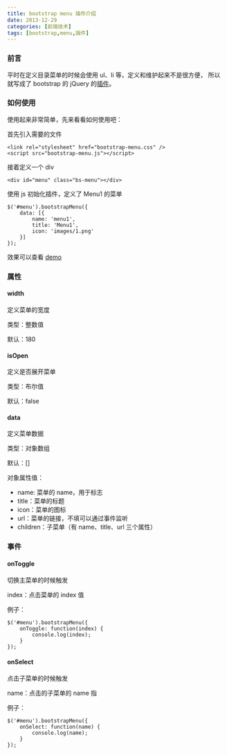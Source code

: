 ```yaml
---
title: bootstrap menu 插件介绍
date: 2013-12-29
categories: [前端技术]
tags: [bootstrap,menu,插件]
---
```


### 前言

平时在定义目录菜单的时候会使用 ul、li 等，定义和维护起来不是很方便，
所以就写成了 bootstrap 的 jQuery 的[插件](https://github.com/wenzhixin/bootstrap-menu)。

### 如何使用

使用起来非常简单，先来看看如何使用吧：

首先引入需要的文件
```
<link rel="stylesheet" href="bootstrap-menu.css" />
<script src="bootstrap-menu.js"></script>
```

接着定义一个 div
```
<div id="menu" class="bs-menu"></div>
```

使用 js 初始化插件，定义了 Menu1 的菜单
```
$('#menu').bootstrapMenu({
	data: [{
		name: 'menu1',
		title: 'Menu1',
		icon: 'images/1.png'
	}]
});
```

效果可以查看 [demo](http://wenzhixin.net.cn/p/bootstrap-menu/)

### 属性

#### width

定义菜单的宽度

类型：整数值

默认：180

#### isOpen

定义是否展开菜单

类型：布尔值

默认：false

#### data

定义菜单数据

类型：对象数组

默认：[]

对象属性值：

* name: 菜单的 name，用于标志
* title：菜单的标题
* icon：菜单的图标
* url：菜单的链接，不填可以通过事件监听
* children：子菜单（有 name、title、url 三个属性）

### 事件

#### onToggle

切换主菜单的时候触发

index：点击菜单的 index 值

例子：
```
$('#menu').bootstrapMenu({
	onToggle: function(index) {
		console.log(index);
	}
});
```

#### onSelect

点击子菜单的时候触发

name：点击的子菜单的 name 指

例子：
```
$('#menu').bootstrapMenu({
	onSelect: function(name) {
		console.log(name);
	}
});
```
